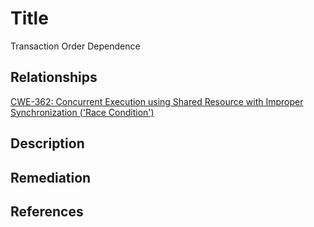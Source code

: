 # Title 
Transaction Order Dependence

## Relationships
[CWE-362: Concurrent Execution using Shared Resource with Improper Synchronization ('Race Condition')](https://cwe.mitre.org/data/definitions/362.html)

## Description 


## Remediation


## References

